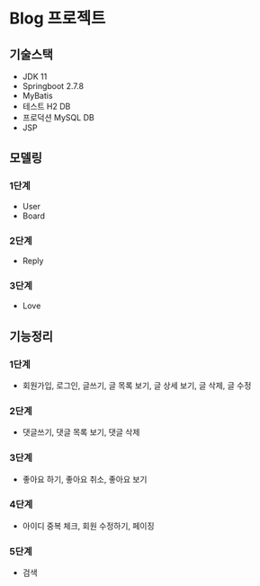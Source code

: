 # Blog 프로젝트

## 기술스택

- JDK 11
- Springboot 2.7.8
- MyBatis
- 테스트 H2 DB
- 프로덕션 MySQL DB
- JSP

## 모델링

### 1단계

- User
- Board

### 2단계

- Reply

### 3단계

- Love

## 기능정리

### 1단계

- 회원가입, 로그인, 글쓰기, 글 목록 보기, 글 상세 보기, 글 삭제, 글 수정

### 2단계

- 댓글쓰기, 댓글 목록 보기, 댓글 삭제

### 3단계

- 좋아요 하기, 좋아요 취소, 좋아요 보기

### 4단계

- 아이디 중복 체크, 회원 수정하기, 페이징

### 5단계

- 검색
